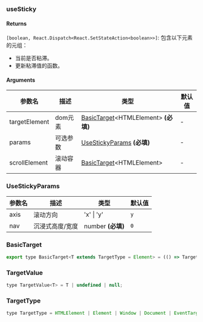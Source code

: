 ### useSticky

#### Returns
`[boolean, React.Dispatch<React.SetStateAction<boolean>>]`: 包含以下元素的元组：
- 当前是否粘滞。
- 更新粘滞值的函数。

#### Arguments
|参数名|描述|类型|默认值|
|---|---|---|---|
|targetElement|dom元素|[BasicTarget](#BasicTarget)&lt;HTMLElement&gt;  **(必填)**|-|
|params|可选参数|[UseStickyParams](#UseStickyParams)  **(必填)**|-|
|scrollElement|滚动容器|[BasicTarget](#BasicTarget)&lt;HTMLElement&gt; |-|

### UseStickyParams

|参数名|描述|类型|默认值|
|---|---|---|---|
|axis|滚动方向|'x' \| 'y' |`y`|
|nav|沉浸式高度/宽度|number  **(必填)**|`0`|

### BasicTarget

```js
export type BasicTarget<T extends TargetType = Element> = (() => TargetValue<T>) | TargetValue<T> | MutableRefObject<TargetValue<T>>;
```

### TargetValue

```js
type TargetValue<T> = T | undefined | null;
```

### TargetType

```js
type TargetType = HTMLElement | Element | Window | Document | EventTarget;
```